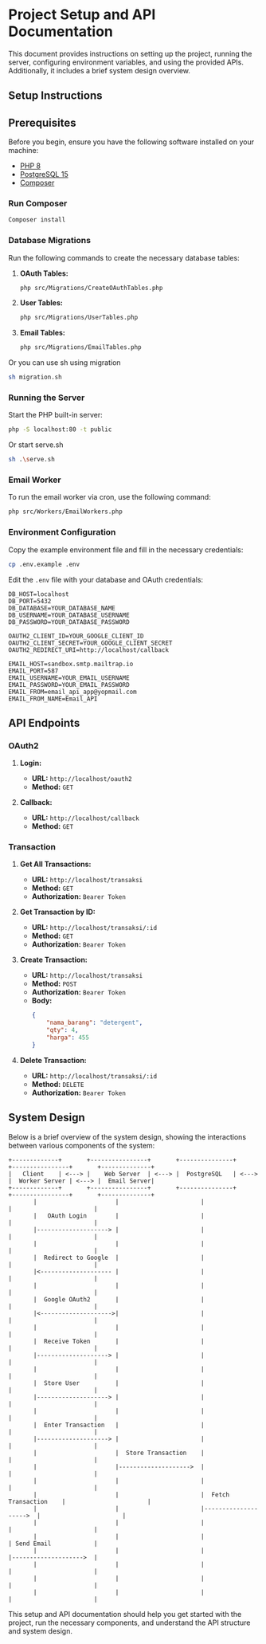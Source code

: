 
# Project Setup and API Documentation

This document provides instructions on setting up the project, running the server, configuring environment variables, and using the provided APIs. Additionally, it includes a brief system design overview.

## Setup Instructions

## Prerequisites
Before you begin, ensure you have the following software installed on your machine:

- [PHP 8](https://www.php.net/)
- [PostgreSQL 15](https://www.postgresql.org/)
- [Composer](https://getcomposer.org/)

### Run Composer

```bash
Composer install
```

### Database Migrations
Run the following commands to create the necessary database tables:

1. **OAuth Tables:**
   ```bash
   php src/Migrations/CreateOAuthTables.php
   ```

2. **User Tables:**
   ```bash
   php src/Migrations/UserTables.php
   ```

3. **Email Tables:**
   ```bash
   php src/Migrations/EmailTables.php
   ```

Or you can use sh using migration
   ```bash
   sh migration.sh
   ``` 

### Running the Server
Start the PHP built-in server:
```bash
php -S localhost:80 -t public
```

Or start serve.sh
```bash
sh .\serve.sh
```

### Email Worker
To run the email worker via cron, use the following command:
```bash
php src/Workers/EmailWorkers.php
```

### Environment Configuration
Copy the example environment file and fill in the necessary credentials:
```bash
cp .env.example .env
```

Edit the `.env` file with your database and OAuth credentials:
```
DB_HOST=localhost
DB_PORT=5432
DB_DATABASE=YOUR_DATABASE_NAME
DB_USERNAME=YOUR_DATABASE_USERNAME
DB_PASSWORD=YOUR_DATABASE_PASSWORD

OAUTH2_CLIENT_ID=YOUR_GOOGLE_CLIENT_ID
OAUTH2_CLIENT_SECRET=YOUR_GOOGLE_CLIENT_SECRET
OAUTH2_REDIRECT_URI=http://localhost/callback

EMAIL_HOST=sandbox.smtp.mailtrap.io
EMAIL_PORT=587
EMAIL_USERNAME=YOUR_EMAIL_USERNAME
EMAIL_PASSWORD=YOUR_EMAIL_PASSWORD
EMAIL_FROM=email_api_app@yopmail.com
EMAIL_FROM_NAME=Email_API
```

## API Endpoints

### OAuth2

1. **Login:**
   - **URL:** `http://localhost/oauth2`
   - **Method:** `GET`

2. **Callback:**
   - **URL:** `http://localhost/callback`
   - **Method:** `GET`

### Transaction

1. **Get All Transactions:**
   - **URL:** `http://localhost/transaksi`
   - **Method:** `GET`
   - **Authorization:** `Bearer Token`

2. **Get Transaction by ID:**
   - **URL:** `http://localhost/transaksi/:id`
   - **Method:** `GET`
   - **Authorization:** `Bearer Token`

3. **Create Transaction:**
   - **URL:** `http://localhost/transaksi`
   - **Method:** `POST`
   - **Authorization:** `Bearer Token`
   - **Body:**
     ```json
     {
         "nama_barang": "detergent",
         "qty": 4,
         "harga": 455
     }
     ```

4. **Delete Transaction:**
   - **URL:** `http://localhost/transaksi/:id`
   - **Method:** `DELETE`
   - **Authorization:** `Bearer Token`

## System Design

Below is a brief overview of the system design, showing the interactions between various components of the system:

```
+-------------+       +----------------+       +---------------+       +----------------+       +--------------+
|   Client    | <---> |    Web Server  | <---> |  PostgreSQL   | <---> |  Worker Server | <---> |  Email Server|
+-------------+       +----------------+       +---------------+       +----------------+       +--------------+
       |                      |                       |                       |                       |
       |   OAuth Login        |                       |                       |                       |
       |--------------------> |                       |                       |                       |
       |                      |                       |                       |                       |
       |  Redirect to Google  |                       |                       |                       |
       |<-------------------- |                       |                       |                       |
       |                      |                       |                       |                       |
       |  Google OAuth2       |                       |                       |                       |
       |<-------------------->|                       |                       |                       |
       |                      |                       |                       |                       |
       |  Receive Token       |                       |                       |                       |
       |--------------------> |                       |                       |                       |
       |                      |                       |                       |                       |
       |  Store User          |                       |                       |                       |
       |--------------------> |                       |                       |                       |
       |                      |                       |                       |                       |
       |  Enter Transaction   |                       |                       |                       |
       |--------------------> |                       |                       |                       |
       |                      |  Store Transaction    |                       |                       |
       |                      |-------------------->  |                       |                       |
       |                      |                       |                       |                       |
       |                      |                       |  Fetch Transaction    |                       |
       |                      |                       |-------------------->  |                       |
       |                      |                       |                       |                       |
       |                      |                       |                       | Send Email            |
       |                      |                       |                       |-------------------->  |
       |                      |                       |                       |                       |
       |                      |                       |                       |                       |
       |                      |                       |                       |                       |
```

This setup and API documentation should help you get started with the project, run the necessary components, and understand the API structure and system design.
